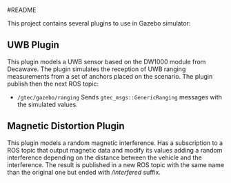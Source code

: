 #README

This project contains several plugins to use in Gazebo simulator:

## UWB Plugin

This plugin models a UWB sensor based on the DW1000 module from Decawave. The plugin simulates the reception of UWB ranging measurements from a set of anchors placed on the scenario. The plugin publish then the next ROS topic: 

* ```/gtec/gazebo/ranging``` Sends ```gtec_msgs::GenericRanging``` messages with the simulated values.


## Magnetic Distortion Plugin

This plugin models a random magnetic interference. Has a subscription to a ROS topic that output magnetic data and modify its values adding a random interference depending on the distance between the vehicle and the interference. The result is published in a new ROS topic with the same name than the original one but ended with */interfered* suffix. 
